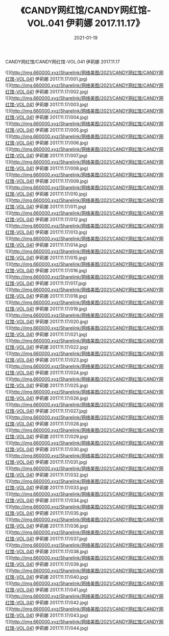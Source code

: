 ﻿---
layout: post
title:  《CANDY网红馆/CANDY网红馆-VOL.041 伊莉娜 2017.11.17》
date:   2021-01-19
img: http://img.660000.xyz/Sharelink/网络美图/2021/CANDY网红馆/CANDY网红馆-VOL.041 伊莉娜 2017.11.17/000.jpg
categories: [美女, 清纯, 唯美]
---

CANDY网红馆/CANDY网红馆-VOL.041 伊莉娜 2017.11.17

 ![](http://img.660000.xyz/Sharelink/网络美图/2021/CANDY网红馆/CANDY网红馆-VOL.041 伊莉娜 2017.11.17/001.jpg) <br>![](http://img.660000.xyz/Sharelink/网络美图/2021/CANDY网红馆/CANDY网红馆-VOL.041 伊莉娜 2017.11.17/002.jpg) <br>![](http://img.660000.xyz/Sharelink/网络美图/2021/CANDY网红馆/CANDY网红馆-VOL.041 伊莉娜 2017.11.17/003.jpg) <br>![](http://img.660000.xyz/Sharelink/网络美图/2021/CANDY网红馆/CANDY网红馆-VOL.041 伊莉娜 2017.11.17/004.jpg) <br>![](http://img.660000.xyz/Sharelink/网络美图/2021/CANDY网红馆/CANDY网红馆-VOL.041 伊莉娜 2017.11.17/005.jpg) <br>![](http://img.660000.xyz/Sharelink/网络美图/2021/CANDY网红馆/CANDY网红馆-VOL.041 伊莉娜 2017.11.17/006.jpg) <br>![](http://img.660000.xyz/Sharelink/网络美图/2021/CANDY网红馆/CANDY网红馆-VOL.041 伊莉娜 2017.11.17/007.jpg) <br>![](http://img.660000.xyz/Sharelink/网络美图/2021/CANDY网红馆/CANDY网红馆-VOL.041 伊莉娜 2017.11.17/008.jpg) <br>![](http://img.660000.xyz/Sharelink/网络美图/2021/CANDY网红馆/CANDY网红馆-VOL.041 伊莉娜 2017.11.17/009.jpg) <br>![](http://img.660000.xyz/Sharelink/网络美图/2021/CANDY网红馆/CANDY网红馆-VOL.041 伊莉娜 2017.11.17/010.jpg) <br>![](http://img.660000.xyz/Sharelink/网络美图/2021/CANDY网红馆/CANDY网红馆-VOL.041 伊莉娜 2017.11.17/011.jpg) <br>![](http://img.660000.xyz/Sharelink/网络美图/2021/CANDY网红馆/CANDY网红馆-VOL.041 伊莉娜 2017.11.17/012.jpg) <br>![](http://img.660000.xyz/Sharelink/网络美图/2021/CANDY网红馆/CANDY网红馆-VOL.041 伊莉娜 2017.11.17/013.jpg) <br>![](http://img.660000.xyz/Sharelink/网络美图/2021/CANDY网红馆/CANDY网红馆-VOL.041 伊莉娜 2017.11.17/014.jpg) <br>![](http://img.660000.xyz/Sharelink/网络美图/2021/CANDY网红馆/CANDY网红馆-VOL.041 伊莉娜 2017.11.17/015.jpg) <br>![](http://img.660000.xyz/Sharelink/网络美图/2021/CANDY网红馆/CANDY网红馆-VOL.041 伊莉娜 2017.11.17/016.jpg) <br>![](http://img.660000.xyz/Sharelink/网络美图/2021/CANDY网红馆/CANDY网红馆-VOL.041 伊莉娜 2017.11.17/017.jpg) <br>![](http://img.660000.xyz/Sharelink/网络美图/2021/CANDY网红馆/CANDY网红馆-VOL.041 伊莉娜 2017.11.17/018.jpg) <br>![](http://img.660000.xyz/Sharelink/网络美图/2021/CANDY网红馆/CANDY网红馆-VOL.041 伊莉娜 2017.11.17/019.jpg) <br>![](http://img.660000.xyz/Sharelink/网络美图/2021/CANDY网红馆/CANDY网红馆-VOL.041 伊莉娜 2017.11.17/020.jpg) <br>![](http://img.660000.xyz/Sharelink/网络美图/2021/CANDY网红馆/CANDY网红馆-VOL.041 伊莉娜 2017.11.17/021.jpg) <br>![](http://img.660000.xyz/Sharelink/网络美图/2021/CANDY网红馆/CANDY网红馆-VOL.041 伊莉娜 2017.11.17/022.jpg) <br>![](http://img.660000.xyz/Sharelink/网络美图/2021/CANDY网红馆/CANDY网红馆-VOL.041 伊莉娜 2017.11.17/023.jpg) <br>![](http://img.660000.xyz/Sharelink/网络美图/2021/CANDY网红馆/CANDY网红馆-VOL.041 伊莉娜 2017.11.17/024.jpg) <br>![](http://img.660000.xyz/Sharelink/网络美图/2021/CANDY网红馆/CANDY网红馆-VOL.041 伊莉娜 2017.11.17/025.jpg) <br>![](http://img.660000.xyz/Sharelink/网络美图/2021/CANDY网红馆/CANDY网红馆-VOL.041 伊莉娜 2017.11.17/026.jpg) <br>![](http://img.660000.xyz/Sharelink/网络美图/2021/CANDY网红馆/CANDY网红馆-VOL.041 伊莉娜 2017.11.17/027.jpg) <br>![](http://img.660000.xyz/Sharelink/网络美图/2021/CANDY网红馆/CANDY网红馆-VOL.041 伊莉娜 2017.11.17/028.jpg) <br>![](http://img.660000.xyz/Sharelink/网络美图/2021/CANDY网红馆/CANDY网红馆-VOL.041 伊莉娜 2017.11.17/029.jpg) <br>![](http://img.660000.xyz/Sharelink/网络美图/2021/CANDY网红馆/CANDY网红馆-VOL.041 伊莉娜 2017.11.17/030.jpg) <br>![](http://img.660000.xyz/Sharelink/网络美图/2021/CANDY网红馆/CANDY网红馆-VOL.041 伊莉娜 2017.11.17/031.jpg) <br>![](http://img.660000.xyz/Sharelink/网络美图/2021/CANDY网红馆/CANDY网红馆-VOL.041 伊莉娜 2017.11.17/032.jpg) <br>![](http://img.660000.xyz/Sharelink/网络美图/2021/CANDY网红馆/CANDY网红馆-VOL.041 伊莉娜 2017.11.17/033.jpg) <br>![](http://img.660000.xyz/Sharelink/网络美图/2021/CANDY网红馆/CANDY网红馆-VOL.041 伊莉娜 2017.11.17/034.jpg) <br>![](http://img.660000.xyz/Sharelink/网络美图/2021/CANDY网红馆/CANDY网红馆-VOL.041 伊莉娜 2017.11.17/035.jpg) <br>![](http://img.660000.xyz/Sharelink/网络美图/2021/CANDY网红馆/CANDY网红馆-VOL.041 伊莉娜 2017.11.17/036.jpg) <br>![](http://img.660000.xyz/Sharelink/网络美图/2021/CANDY网红馆/CANDY网红馆-VOL.041 伊莉娜 2017.11.17/037.jpg) <br>![](http://img.660000.xyz/Sharelink/网络美图/2021/CANDY网红馆/CANDY网红馆-VOL.041 伊莉娜 2017.11.17/038.jpg) <br>![](http://img.660000.xyz/Sharelink/网络美图/2021/CANDY网红馆/CANDY网红馆-VOL.041 伊莉娜 2017.11.17/039.jpg) <br>![](http://img.660000.xyz/Sharelink/网络美图/2021/CANDY网红馆/CANDY网红馆-VOL.041 伊莉娜 2017.11.17/040.jpg) <br>![](http://img.660000.xyz/Sharelink/网络美图/2021/CANDY网红馆/CANDY网红馆-VOL.041 伊莉娜 2017.11.17/041.jpg) <br>![](http://img.660000.xyz/Sharelink/网络美图/2021/CANDY网红馆/CANDY网红馆-VOL.041 伊莉娜 2017.11.17/042.jpg) <br>![](http://img.660000.xyz/Sharelink/网络美图/2021/CANDY网红馆/CANDY网红馆-VOL.041 伊莉娜 2017.11.17/043.jpg) <br>![](http://img.660000.xyz/Sharelink/网络美图/2021/CANDY网红馆/CANDY网红馆-VOL.041 伊莉娜 2017.11.17/044.jpg) <br>
